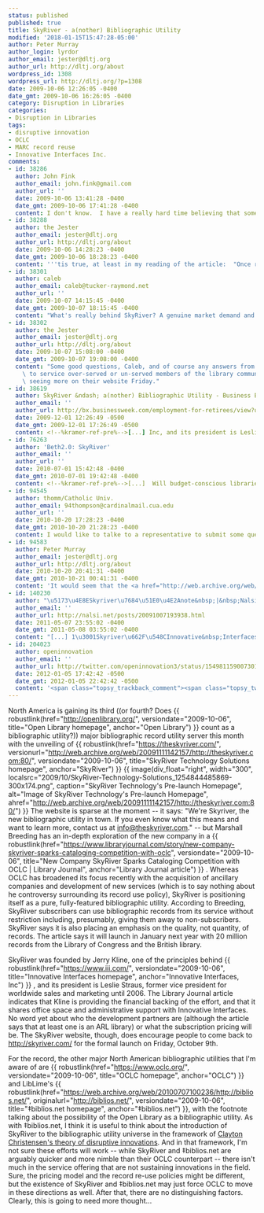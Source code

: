 ```yaml
---
status: published
published: true
title: SkyRiver - a(nother) Bibliographic Utility
modified: '2018-01-15T15:47:28-05:00'
author: Peter Murray
author_login: lyrdor
author_email: jester@dltj.org
author_url: http://dltj.org/about
wordpress_id: 1308
wordpress_url: http://dltj.org/?p=1308
date: 2009-10-06 12:26:05 -0400
date_gmt: 2009-10-06 16:26:05 -0400
category: Disruption in Libraries
categories:
- Disruption in Libraries
tags:
- disruptive innovation
- OCLC
- MARC record reuse
- Innovative Interfaces Inc.
comments:
- id: 38286
  author: John Fink
  author_email: john.fink@gmail.com
  author_url: ''
  date: 2009-10-06 13:41:28 -0400
  date_gmt: 2009-10-06 17:41:28 -0400
  content: I don't know.  I have a really hard time believing that something associated with III is going to let folks give records away to non-subscribers.
- id: 38288
  author: the Jester
  author_email: jester@dltj.org
  author_url: http://dltj.org/about
  date: 2009-10-06 14:28:23 -0400
  date_gmt: 2009-10-06 18:28:23 -0400
  content: '''tis true, at least in my reading of the article:  "Once received from SkyRiver, libraries can use the records in any way."  Washing one''s hands of the entire record ownership issue by saying they won''t be "owned" is certainly one way of dealing with the problem.'
- id: 38301
  author: caleb
  author_email: caleb@tucker-raymond.net
  author_url: ''
  date: 2009-10-07 14:15:45 -0400
  date_gmt: 2009-10-07 18:15:45 -0400
  content: "What's really behind SkyRiver? A genuine market demand and opportunity, or a reaction to OCLC horning in on III customers? \r\n\r\nIn one sense, III is creating opportunities for alternative catalogs by giving poor service and charging high prices. Is OCLC doing the same thing for bibliographic utilities?"
- id: 38302
  author: the Jester
  author_email: jester@dltj.org
  author_url: http://dltj.org/about
  date: 2009-10-07 15:08:00 -0400
  date_gmt: 2009-10-07 19:08:00 -0400
  content: "Some good questions, Caleb, and of course any answers from us on the outside would be pure speculation.  I get the sense that Jerry thinks there is a real business opportunity here.  It could be argued that he already has the basic technology of offering a cataloging system (Millennium) and the challenges of union databases (INN-Reach) at Innovative.  And although the new venture is sharing administrative and technical support with Innovative Interfaces, the Library Journal article attempts to make clear -- to my read of it -- that SkyRiver is a new venture.  Perhaps SkyRiver is licensing that technology and experience from Innovative.  Or maybe the two are really closer than it the article would make them out to be.  Time will tell, I suppose.\r\n\r\nI do wonder if the incubation of SkyRiver can be traced back to the November 2008 policy change announced by OCLC.  More than \"OCLC horning in on III customers\", Jerry might have sense an opportunity to start this new venture\
    \ to service over-served or un-served members of the library community (from the perspective of OCLC's bibliographic utility services).  That, in and of itself, would be a characteristic of a Christensen-defined disruptive innovation that may succeed.  The backlash to the OCLC record policy could be read as a public indication of disenfranchisement with OCLC and readiness by the community to look at something else.  That SkyRiver seems to be making a point of saying its records will not be bound by license agreements points to this.\r\n\r\nI'll be interested to hear about the subscription pricing policy and how the SkyRiver bibliographic utility will interact with existing ILSs (both Millennium and non-Millennium).  That plus the added workflow and cost to set holdings in OCLC for those libraries that want to continue in OCLC resource sharing (which, I presume, will be most existing OCLC members that look at SkyRiver) will dictate how feasible this offering is.  I'm looking forward to\
    \ seeing more on their website Friday."
- id: 38619
  author: SkyRiver &ndash; a(nother) Bibliographic Utility - Business Exchange
  author_email: ''
  author_url: http://bx.businessweek.com/employment-for-retirees/view?url=http%3A%2F%2Fdltj.org%2Farticle%2Fskyriver%2F
  date: 2009-12-01 12:26:49 -0500
  date_gmt: 2009-12-01 17:26:49 -0500
  content: <!--%kramer-ref-pre%-->[...] Inc, and its president is Leslie Straus, former vice president for ... will work &mdash; while SkyRiver and &Dagger;biblios.     Published to Employment for retirees   share your reaction |   |  add to topics |  report       save    | No reactions yet    Join now  Discover, organize and share content on Business Exchange. Already a user? Sign in to share your reaction.   x [...]<!--%kramer-ref-post%-->
- id: 76263
  author: 'Beth2.0: SkyRiver'
  author_email: ''
  author_url: ''
  date: 2010-07-01 15:42:48 -0400
  date_gmt: 2010-07-01 19:42:48 -0400
  content: <!--%kramer-ref-pre%-->[...]  Will budget-conscious libraries embrace a lower-cost alternative for their bibliographic services? SkyRiver &#8211; a(nother) Bibliographic Utility OCLC and MSU at Impasse Over SkyRiver     Posted by Beth Bradley   at Wednesday, April 28, 2010     [...]<!--%kramer-ref-post%-->
- id: 94545
  author: thomm/Catholic Univ.
  author_email: 94thompson@cardinalmail.cua.edu
  author_url: ''
  date: 2010-10-20 17:28:23 -0400
  date_gmt: 2010-10-20 21:28:23 -0400
  content: I would like to talke to a representative to submit some questions. Why does SkyRiver website have a telephone number, fax number, or email address and other vendor have?
- id: 94583
  author: Peter Murray
  author_email: jester@dltj.org
  author_url: http://dltj.org/about
  date: 2010-10-20 20:41:31 -0400
  date_gmt: 2010-10-21 00:41:31 -0400
  content: 'It would seem that the <a href="http://web.archive.org/web/20101020/http://theskyriver.com/contact-us" rel="nofollow">contact page at SkyRiver</a> only has an e-mail address:  <a href="mailto:info@theskyriver.com" rel="nofollow">info@theskyriver.com</a>.  I don''t have any additional contact information for them.'
- id: 140230
  author: "\u5173\u4E8ESkyriver\u7684\u51E0\u4E2Anote&nbsp;|&nbsp;Nalsi\u7684\u897F\u6587\u7F16\u76EE\u7B14\u8BB0III"
  author_email: ''
  author_url: http://nalsi.net/posts/20091007193938.html
  date: 2011-05-07 23:55:02 -0400
  date_gmt: 2011-05-08 03:55:02 -0400
  content: "[...] 1\u3001Skyriver\u662F\u548CInnovative&nbsp;Interfaces\u6709\u67D0\u79CD\u8054\u7CFB\u7684\u4E00\u5BB6\u516C\u53F8\uFF08\u662F\u72EC\u7ACB\u7684\uFF1F\uFF09\uFF0C\u4F46\u5F97\u5230\u4E86Innovative Interfaces\u5728\u8D44\u91D1\u3001\u6280\u672F\u548C\u7BA1\u7406\u4E0A\u7684\u652F\u6301\u3002Disruptive Library Technology&nbsp;Jester\u7684\u535A\u5BA2\u91CC\u7279\u522B\u63D0\u5230\u4E86\u8FD9\u4E00\u70B9\uFF0C\u867D\u7136\u6211\u4E0D\u592A\u7406\u89E3\u8FD9\u4EF6\u4E8B\u6709\u4EC0\u4E48\u7279\u522B\u7684\u610F\u4E49\u3002 [...]"
- id: 204023
  author: openinnovation
  author_email: ''
  author_url: http://twitter.com/openinnovation3/status/154981159007301632
  date: 2012-01-05 17:42:42 -0500
  date_gmt: 2012-01-05 22:42:42 -0500
  content: '<span class="topsy_trackback_comment"><span class="topsy_twitter_username"><span class="topsy_trackback_content">SkyRiver &ndash; a(nother) Bibliographic Utility | Disruptive Library Technology Jester:  http://t.co/mOuMW5tw</span></span>'
---
```

North America is gaining its third ((or fourth? Does {{ robustlink(href="http://openlibrary.org/", versiondate="2009-10-06", title="Open Library homepage", anchor="Open Library") }} count as a bibliographic utility?)) major bibliographic record utility server this month with the unveiling of {{ robustlink(href="https://theskyriver.com/", versionurl="http://web.archive.org/web/20091111142157/http://theskyriver.com:80/", versiondate="2009-10-06", title="SkyRiver Technology Solutions homepage", anchor="SkyRiver") }} {{ image(div_float="right", width="300", localsrc="2009/10/SkyRiver-Technology-Solutions_1254844485869-300x174.png", caption="SkyRiver Technology's Pre-launch Homepage", alt="Image of SkyRiver Technology's Pre-launch Homepage", ahref="http://web.archive.org/web/20091111142157/http://theskyriver.com:80/") }}  The website is sparse at the moment -- it says: "We're Skyriver, the new bibliographic utility in town. If you even know what this means and want to learn more, contact us at info@theskyriver.com." -- but Marshall Breeding has an in-depth exploration of the new company in a {{ robustlink(href="https://www.libraryjournal.com/story/new-company-skyriver-sparks-cataloging-competition-with-oclc", versiondate="2009-10-06", title="New Company SkyRiver Sparks Cataloging Competition with OCLC | Library Journal", anchor="Library Journal article") }} . Whereas OCLC has broadened its focus recently with the acquisition of ancillary companies and development of new services (which is to say nothing about he controversy surrounding its record use policy), SkyRiver is positioning itself as a pure, fully-featured bibliographic utility. According to Breeding, SkyRiver subscribers can use bibliographic records from its service without restriction including, presumably, giving them away to non-subscribers. SkyRiver says it is also placing an emphasis on the quality, not quantity, of records. The article says it will launch in January next year with 20 million records from the Library of Congress and the British library.

SkyRiver was founded by Jerry Kline, one of the principles behind {{ robustlink(href="https://www.iii.com/", versiondate="2009-10-06", title="Innovative Interfaces homepage", anchor="Innovative Interfaces, Inc") }} , and its president is Leslie Straus, former vice president for worldwide sales and marketing until 2006. The Library Journal article indicates that Kline is providing the financial backing of the effort, and that it shares office space and administrative support with Innovative Interfaces. No word yet about who the development partners are (although the article says that at least one is an ARL library) or what the subscription pricing will be. The SkyRiver website, though, does encourage people to come back to http://skyriver.com/ for the formal launch on Friday, October 9th.

For the record, the other major North American bibliographic utilities that I'm aware of are {{ robustlink(href="https://www.oclc.org/", versiondate="2009-10-06", title="OCLC homepage", anchor="OCLC") }}  and LibLime's {{ robustlink(href="https://web.archive.org/web/20100707100236/http://biblios.net/", originalurl="http://biblios.net/", versiondate="2009-10-06", title="‡biblios.net homepage", anchor="‡biblios.net") }}, with the footnote talking about the possibility of the Open Library as a bibliographic utility. As with ‡biblios.net, I think it is useful to think about the introduction of SkyRiver to the bibliographic utility universe in the framework of [Clayton Christensen's theory of disruptive innovations](/christensen-bibliography/). And in that framework, I'm not sure these efforts will work -- while SkyRiver and ‡biblios.net are arguably quicker and more nimble than their OCLC counterpart -- there isn't much in the service offering that are not sustaining innovations in the field. Sure, the pricing model and the record re-use policies might be different, but the existence of SkyRiver and ‡biblios.net may just force OCLC to move in these directions as well. After that, there are no distinguishing factors. Clearly, this is going to need more thought...
